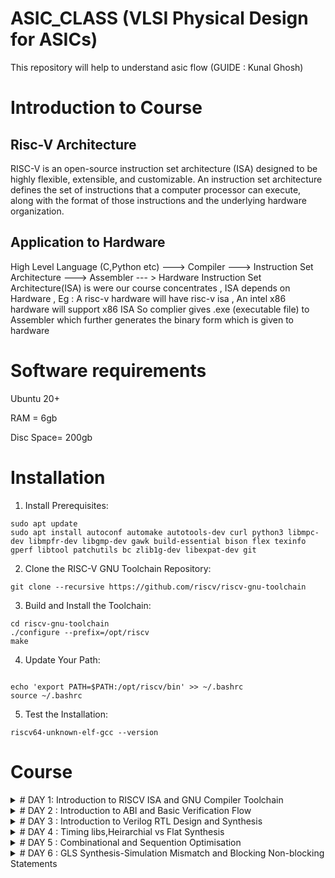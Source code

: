 # ASIC_CLASS (VLSI Physical Design for ASICs)
This repository will help to understand asic flow
(GUIDE : Kunal Ghosh)

# Introduction to Course 

## Risc-V Architecture 

RISC-V is an open-source instruction set architecture (ISA) designed to be highly flexible, extensible, 
and customizable.
An instruction set architecture defines the set of instructions that a computer processor can execute,
along with the format of those instructions and the underlying hardware organization.

## Application to Hardware

High Level Language (C,Python etc) ---> Compiler ---> Instruction Set Architecture ---> Assembler --- > Hardware 
Instruction Set Architecture(ISA) is were our course concentrates , ISA depends on Hardware , Eg : A risc-v hardware will have risc-v isa , An intel x86 hardware will support x86 ISA 
So complier gives .exe (executable file) to Assembler which further generates the binary form which is given to hardware 

# Software requirements 
Ubuntu 20+

RAM = 6gb

Disc Space= 200gb

# Installation
1. Install Prerequisites:
```
sudo apt update
sudo apt install autoconf automake autotools-dev curl python3 libmpc-dev libmpfr-dev libgmp-dev gawk build-essential bison flex texinfo gperf libtool patchutils bc zlib1g-dev libexpat-dev git

```
2. Clone the RISC-V GNU Toolchain Repository:
```
git clone --recursive https://github.com/riscv/riscv-gnu-toolchain

```
3. Build and Install the Toolchain:
```
cd riscv-gnu-toolchain
./configure --prefix=/opt/riscv
make

```
4. Update Your Path:
   
```

echo 'export PATH=$PATH:/opt/riscv/bin' >> ~/.bashrc
source ~/.bashrc

```
5. Test the Installation:
   
```
riscv64-unknown-elf-gcc --version

```

# Course

<details>
<summary># DAY 1: Introduction to RISCV ISA and GNU Compiler Toolchain</summary>
<br>
	
## Create a simple C code that counts sum of number from 1 to n 

```
#include<stdio.h>

int main(){
	int i, sum=0, n=26;
	for (i=1;i<=n; ++i) {
	sum +=i;
	}
	printf("Sum of numbers from 1 to %d is %d \n",n,sum);
	return 0;
}

```

### Using RiscV complier 
use command ``` riscv64-unknown-elf-gcc -O1 -mabi=lp64 -march=rv64i -o sumton.o sumton.c ```

![image](https://github.com/AzeemRG/asic_special_topic/assets/128957056/3a15f6fe-f7fb-46f0-962d-d4b3634f5978)

To get assembly code use command ``` riscv64-unknown-elf-objdump -d sumton.o | less```

as we are intrested in <main> type ```/main``` and hit enter 

![image](https://github.com/AzeemRG/asic_special_topic/assets/128957056/30197178-00f1-4f8c-915d-6400a235f868)

Here we can see number of intrustruction used with "-O1" optimization 

Now lets try with ```-Ofast``` optimization 

![image](https://github.com/AzeemRG/asic_special_topic/assets/128957056/7f436102-0f93-4b9a-80ff-38b540d7f659)

We can see number of instructions are reduced

![image](https://github.com/AzeemRG/asic_special_topic/assets/128957056/c4344940-0cc6-48ae-b8a5-572f38792582)

### Spike Simulation & Debugging
Spike simulates the execution of RISC-V instructions on a virtual processor, allowing developers to run and analyze RISC-V programs without the need for physical hardware. This simulator accurately models the behavior of a RISC-V processor according to the RISC-V Instruction Set Architecture (ISA) specifications

``` spike pk sumton.o```

![image](https://github.com/AzeemRG/asic_special_topic/assets/128957056/2b6c6ba7-0e0c-4983-9dea-2083a48692ec)


for debugging we use ``` spike -d pk sum1ton.c ```

![image](https://github.com/AzeemRG/asic_special_topic/assets/128957056/43d1db63-7342-4633-a72a-9f4e353481b4)






# Integer Number Representation
## Unsigned numbers 

Unsigned numbers play a crucial role in the RISC-V Instruction Set Architecture (ISA). In RISC-V, unsigned numbers are non-negative integers represented in binary format. They are fundamental for various arithmetic and logical operations, providing a foundation for tasks like data manipulation, memory addressing, and comparisons within the processor.

They range from  0 to 2^(N) - 1.

## Signed numbers 

They represent both positive and neagtive numbers including zero.

They range from (2^(N-1)) to 2^(N-1) - 1.


### 64-bit Number system of Unsigned Numbers

```
#include <stdio.h>
#include <math.h>

int main(){
	unsigned long long int max = (unsigned long long int) (pow(2,64) -1);
	unsigned long long int min = (unsigned long long int) (pow(2,64) *(-1));
	printf("lowest number represented by unsigned 64-bit integer is %llu\n",min);
	printf("highest number represented by unsigned 64-bit integer is %llu\n",max);
	return 0;
}
```

![image](https://github.com/AzeemRG/asic_special_topic/assets/128957056/6a021bb7-bac2-4629-80d7-c32babe93ffd)


### 64-bit Number system of Signed Numbers

```
#include <stdio.h>
#include <math.h>

int main(){
	long long int max = (long long int) (pow(2,63) -1);
	long long int min = (long long int) (pow(2,63) *(-1));
	printf("lowest number represented by signed 64-bit integer is %lld\n",min);
	printf("highest number represented by signed 64-bit integer is %lld\n",max);
	return 0;
}
```

![image](https://github.com/AzeemRG/asic_special_topic/assets/128957056/0129a96b-01d3-4e56-82d3-38425f1237c8)




</details>
<details>
<summary> # DAY 2 : Introduction to ABI and Basic Verification Flow </summary>
<br>
	
# Application Binary Interface (ABI)
## Introduction

The Application Binary Interface (ABI) serves as a bridge between software and hardware in a computer system. It defines the conventions and interfaces that enable compatibility between different software components, such as compilers, libraries, and operating systems, running on the same hardware architecture

In the context of an Instruction Set Architecture (ISA), an ABI establishes rules for function calling conventions, parameter passing, register usage, and memory layout. This standardized interface ensures seamless interaction between software layers and hardware, fostering portability and interoperability across diverse software ecosystems on a given ISA.

## Memory Allocation

Memory allocation is the process of reserving and assigning segments of a computer's memory space for various data structures and program components, enabling efficient storage and retrieval of information during program execution.

### Little Endian 

   In little-endian representation, you store the least significant byte (LSB) at the lowest memory address and the most significant byte (MSB) at the highest memory address.

   For example : 
   ```
    Decimal Value: 1311768467463790320 (0x123456789ABCDEF0 in hexadecimal)

    Little-Endian Representation (in bytes): 0xF0 0xDE 0xBC 0x9A 0x78 0x56 0x34 0x12

   ```

### Big Endian 

 In big-endian representation, you store the most significant byte (MSB) at the lowest memory address and the least significant byte (LSB) at the highest memory address.

 For example :
  ```
   Decimal Value: 1311768467463790320 (0x123456789ABCDEF0 in hexadecimal)

   Big-Endian Representation (in bytes): 0x12 0x34 0x56 0x78 0x9A 0xBC 0xDE 0xF0

```

# LOAD , ADD , STORE instruction
## Introduction 

LOAD instruction retrieves data from memory, transferring it to a register in a computer's architecture, enabling data access for computation. 
ADD instruction performs arithmetic addition on values within registers, contributing to mathematical and logical operations.
STORE instruction writes data from a register to memory, facilitating the storage of computed results or values for later use in a program.

Example for LOAD:
```
LW R1, 16(R2)
This RISC-V instruction loads a 32-bit word from memory at address R2 + 16 into register R1
```
Example for ADD:
```
ADD R3, R1, R2
The RISC-V ADD instruction adds the values in registers R1 and R2, storing the result in register R3.
```
Example for STORE:
```
SW R5, 8(R4)
This RISC-V instruction stores the value from register R5 into memory at address R4 + 8.
```

# 32-bit registers (RISC-V ISA)

![image](https://github.com/AzeemRG/asic_special_topic/assets/128957056/70ab0325-f800-4f93-818a-dd100a3100d7)

# ABI Names

Application Binary Interface (ABI) names refer to standardized conventions used to define the interface between different software components, such as compilers, libraries, and operating systems, within a given architecture. These names provide a consistent way to represent data types, function calling conventions, register usage, and more, ensuring compatibility and seamless communication across diverse software layers. ABI names play a vital role in enabling portability and interoperability in software development for specific hardware architectures like x86, ARM, or RISC-V.


![image](https://github.com/AzeemRG/asic_special_topic/assets/128957056/d29e6e30-c14a-4d13-8ad5-9f9fdc8bc94a)


# LAB for ABI function calls
## C programm using ABI function call 

create one .c and assembly file (.s)

![image](https://github.com/AzeemRG/asic_special_topic/assets/128957056/8ec712f4-da76-4761-9e01-218443667ab5)

Now use command  
``` riscv64-unknown-elf-gcc -O1 -mabi=lp64 -march=rv64i -o sum1to20.o sum1to20.c load.s ```
``` spike pk sum1to20.o ```
``` riscv64-unknown-elf-objdump -d sum1to20.o | less ```


![image](https://github.com/AzeemRG/asic_special_topic/assets/128957056/855bcd13-709b-43f0-b270-e567e7ec5d8b)

![image](https://github.com/AzeemRG/asic_special_topic/assets/128957056/27af99aa-30c0-4851-96ea-2a0371564320)




</details>
<details>
<summary> # DAY 3 : Introduction to Verilog RTL Design and Synthesis </summary>
<br>

# Introduction to Yosys and Logic Synthesis

![image](https://github.com/AzeemRG/asic_special_topic/assets/128957056/99a7c6bd-4f6c-4a3b-8935-29bba023f633)

## Yosys : Introduction and more

 ![image](https://github.com/AzeemRG/asic_special_topic/assets/128957056/5e98785c-db52-4e1e-a508-54e910c1e634)

  Yosys is a opensource framework for verilog RTL synthesis. Yosys helps convert the higher-level hardware description in a language like Verilog into a lower-level netlist representation that can be used for 
    further steps of RTL to netlist flow.

  ![image](https://github.com/AzeemRG/asic_special_topic/assets/128957056/b632ed60-2523-42e2-ab5d-72c540c3f67a)

 ##### Netlist : A netlist is a structural representation of a digital circuit, comprising interconnected gates, flip-flops, and other logic elements.
 ##### Synthesis : Synthesis is the process of transforming a high-level hardware description into a lower-level representation suitable for implementation in hardware.
 ##### RTL : (Register Transfer Level) is a hardware description abstraction capturing digital circuit behavior through sequential logic elements and data transfers between registers.
 ##### Syntthesizer :  Synthesizer is the tool that we use for converting the RTL to netlist
 ##### .lib : Collection of various Logical Modules
   
![image](https://github.com/AzeemRG/asic_special_topic/assets/128957056/b1648cde-bf15-4934-b385-23ff816c4792)

 Setup Time: The minimum time a data input must be stable before the clock edge, ensuring it's properly captured by a flip-flop.

 Hold Time: The minimum time a data input must remain stable after the clock edge, maintaining its validity for proper flip-flop operation.

 # Lab Work for Day 3 

 Enable administrative mode using command ``` sudo -i ```

 Go to verilog_files and invoke yosys 

 ![image](https://github.com/AzeemRG/asic_special_topic/assets/128957056/397a02ee-acdb-4681-a004-c01cea50baf8)

 Read Library using command ``` read_liberty -lib ../lib/sky130_fd_sc_hd__tt_025C_1v80.lib ```
 
 Read Design using command ``` read_verilog good_mux.v ```
 
 Go to synthesis step using command ``` synth -top good_mux ```

 good_mux.v 
 ```
module good_mux (input i0 , input i1 , input sel , output reg y);
always @ (*)
begin
	if(sel)
		y <= i1;
	else 
		y <= i0;
end
endmodule

```

 ![image](https://github.com/AzeemRG/asic_special_topic/assets/128957056/9d09fc3c-78dd-473a-9835-acd761827568)

 After complition of synthesis we will go for genrating netlist. 

 We will generate netlist using ABC tool which is present in yosys itself.
 
 Use command ``` abc -liberty ../lib/sky130_fd_sc_hd__tt_025C_1v80.lib ```

 ![image](https://github.com/AzeemRG/asic_special_topic/assets/128957056/8554f392-e149-4d6f-bafa-0302caebcbc0)

To see the logic level design use command ```show ```

![image](https://github.com/AzeemRG/asic_special_topic/assets/128957056/8c5d8eed-36d1-4f96-b232-1d056c889641) 

Here is the Logc level RTL of good_mux

![image](https://github.com/AzeemRG/asic_special_topic/assets/128957056/aab789c4-bbc1-4126-8bcd-26aaac536bc5)

To see or change the netlist 

use command ``` write_verilog good_mux_netlist.v ``` and ``` !gedit good_mux_netlist.v ```

![image](https://github.com/AzeemRG/asic_special_topic/assets/128957056/75e4bf12-030a-4471-8c65-e3cdd47d4312)

Here is the netlist for the mux example used

![image](https://github.com/AzeemRG/asic_special_topic/assets/128957056/30160938-3252-44d3-8225-bcbd7384be42)

To simplify the netlist use command ``` write_verilog -noattr good_mux_net.v ``` 

![image](https://github.com/AzeemRG/asic_special_topic/assets/128957056/8d7db4ab-f826-4eba-b757-5fa9780cf1f8)

Here is the simpligied netlist

![image](https://github.com/AzeemRG/asic_special_topic/assets/128957056/0ae46adb-8f16-4ba3-9c0c-5ae050b82e5a)



 </details>
<details>
<summary> # DAY 4 : Timing libs,Heirarchial vs Flat Synthesis </summary>
<br>

# Introduction to .lib files 

 1. Definition and Purpose:
	A .lib file is a text-based file that contains information about various digital standard cells, their electrical characteristics, timing behavior, power consumption, and other important parameters. These cells are the fundamental 		building blocks of digital logic circuits. The purpose of a .lib file is to provide a comprehensive database of standard cell information that designers can use during different stages of the design process.

 2. Contents of a .lib File:
    A typical .lib file includes the following types of information:

    Cell Definitions: Each standard cell is defined with its logical functionality, pin connections, and layout information.
    
    Timing Information: This includes delay models, rise and fall times, input and output capacitances, and propagation delays for different input and output conditions.
    
    Power Characteristics: Information about power consumption, such as static power (leakage power) and dynamic power consumption for different input patterns and switching frequencies
    .
    Voltage and Temperature Dependencies: Timing and power characteristics can vary with supply voltage and temperature, so .lib files often provide models for different operating conditions.
    
    Constraints and Guidelines: Some .lib files include guidelines for using certain cells, such as recommended usage scenarios and design considerations.

 # sky130_fd_sc_hd__tt_025C_1v80.lib 

   The name "sky130_fd_sc_hd__tt_025C_1v80.lib" is the library we will use to access the examples like good_mux wtc

    sky130: Refers to the SkyWater 130nm process technology.
    
    fd: Stands for "foundry default," indicating that it's a default library for the process.
    
    sc: Likely denotes "standard cell," which are the basic building blocks of digital logic.
    
    hd: Possibly stands for "high-density," indicating a library optimized for high-density designs.
    
    tt_025C: Likely specifies the temperature at which the library's timing characteristics are characterized (in this case, 25°C).
    
    1v80: Indicates the nominal supply voltage of 1.8V.

 # Hirarchial vs Flat Synthesis 

   Hierarchical Synthesis:
    Hierarchical synthesis involves breaking down a complex design into smaller, more manageable modules or hierarchies. Each module represents a functional block of the design, and these modules can be further divided into sub-modules.         The design hierarchy often mirrors the logical and functional structure of the system being designed.

   Flat Synthesis : 
      Flat synthesis involves synthesizing the entire design as a single, monolithic entity without breaking it into smaller hierarchical modules. In a flat design, all logic is synthesized together, 
      regardless of its functional separation.

  Choosing Between Hierarchical and Flat Synthesis:

  The choice between hierarchical and flat synthesis depends on the complexity of the design, the design team's familiarity with the approach, and the tools being used. Generally:

    Hierarchical Synthesis: This approach is favored for larger designs with clear functional divisions and for designs that are expected to be reused or maintained over time.

    Flat Synthesis: This approach can be useful for smaller designs, designs with highly interconnected logic, or situations where global optimizations are crucial

  # Here are the two examples of files that shows difference between flat and Heirarchial

   Use the above commands used in Day 3 to open the files using yosys interface

  Heirarchial : multiple_modules_hier.v

  ```
    /* Generated by Yosys 0.32+51 (git sha1 6405bbab1, gcc 12.3.0-1ubuntu1~22.04 -fPIC -Os) */

module multiple_modules(a, b, c, y);
  input a;
  wire a;
  input b;
  wire b;
  input c;
  wire c;
  wire net1;
  output y;
  wire y;
  sub_module1 u1 (
    .a(a),
    .b(b),
    .y(net1)
  );
  sub_module2 u2 (
    .a(net1),
    .b(c),
    .y(y)
  );
endmodule

module sub_module1(a, b, y);
  wire _0_;
  wire _1_;
  wire _2_;
  input a;
  wire a;
  input b;
  wire b;
  output y;
  wire y;
  sky130_fd_sc_hd__and2_0 _3_ (
    .A(_1_),
    .B(_0_),
    .X(_2_)
  );
  assign _1_ = b;
  assign _0_ = a;
  assign y = _2_;
endmodule

module sub_module2(a, b, y);
  wire _0_;
  wire _1_;
  wire _2_;
  input a;
  wire a;
  input b;
  wire b;
  output y;
  wire y;
  sky130_fd_sc_hd__or2_0 _3_ (
    .A(_1_),
    .B(_0_),
    .X(_2_)
  );
  assign _1_ = b;
  assign _0_ = a;
  assign y = _2_;
endmodule

```

Here is the Logical Level RTL

![image](https://github.com/AzeemRG/asic_special_topic/assets/128957056/a864da86-6d6d-477c-8a2b-c16eb6961e24)

Flat : multiple_modules_flat.v

``` 
  /* Generated by Yosys 0.32+51 (git sha1 6405bbab1, gcc 12.3.0-1ubuntu1~22.04 -fPIC -Os) */

module multiple_modules(a, b, c, y);
  wire _0_;
  wire _1_;
  wire _2_;
  wire _3_;
  wire _4_;
  wire _5_;
  input a;
  wire a;
  input b;
  wire b;
  input c;
  wire c;
  wire net1;
  wire \u1.a ;
  wire \u1.b ;
  wire \u1.y ;
  wire \u2.a ;
  wire \u2.b ;
  wire \u2.y ;
  output y;
  wire y;
  sky130_fd_sc_hd__and2_0 _6_ (
    .A(_1_),
    .B(_0_),
    .X(_2_)
  );
  sky130_fd_sc_hd__or2_0 _7_ (
    .A(_4_),
    .B(_3_),
    .X(_5_)
  );
  assign _4_ = \u2.b ;
  assign _3_ = \u2.a ;
  assign \u2.y  = _5_;
  assign \u2.a  = net1;
  assign \u2.b  = c;
  assign y = \u2.y ;
  assign _1_ = \u1.b ;
  assign _0_ = \u1.a ;
  assign \u1.y  = _2_;
  assign \u1.a  = a;
  assign \u1.b  = b;
  assign net1 = \u1.y ;
endmodule
```

Here is the Logic Level RTL 

![image](https://github.com/AzeemRG/asic_special_topic/assets/128957056/0f53ea8e-17bf-446b-81c8-12323b4b5f4c)


# Flop-Coding Styles , Syhnthesis and Optimisations 

Flip-flops, often referred to as flops.

Here are some usage of flip flops

Memory Elements:
Flip-flops provide memory elements that can store binary values (0 or 1) over time. This ability to retain information is fundamental to building sequential logic circuits like registers and memory.

Clock Synchronization:
Flip-flops are often triggered by clock signals, allowing them to synchronize with the clock's rising or falling edges. This synchronization is vital for managing the timing and sequencing of operations within a digital system.

Sequential Logic:
Digital systems often require the ability to respond to previous inputs or states. Flip-flops enable the creation of sequential logic circuits, where the current state depends on both the current inputs and the previous states.

State Machines:
Sequential circuits built using flip-flops can implement state machines, which are used to model systems that have different operational modes and respond differently based on their current state and inputs.

Counters and Registers:
Flip-flops are the building blocks of counters and registers. Counters are used for tasks like generating clock dividers, frequency dividers, and timing events. Registers are used for temporary data storage, data manipulation, and data transfer between different parts of a circuit.

Now here are the examples of different styles.

1. DFF with Asynchronous Reset : 

     This type of DFF includes an asynchronous reset input. The primary purpose of the asynchronous reset is to allow you to immediately clear the stored value of the flip-flop to a known state (usually '0') regardless of the clock signal.
       When the reset input is asserted, the flip-flop's output is cleared, and this happens asynchronously, meaning it's not dependent on the clock signal.

  Here are the example of file from same .lib
    dff_asyncres_syncres.v
```
module dff_asyncres_syncres ( input clk , input async_reset , input sync_reset , input d , output reg q );
always @ (posedge clk , posedge async_reset)
begin
	if(async_reset)
		q <= 1'b0;
	else if (sync_reset)
		q <= 1'b0;
	else	
		q <= d;
end
endmodule
```

     
3. DFF with Aynchronous Set : 

     Similar to the DFF with asynchronous reset, a DFF with asynchronous set includes an asynchronous set input. When the set input is asserted, the flip-flop's output is immediately set to a high state (usually '1') regardless of the clock
       signal. The asynchronous set also operates independently of the clock signal and can be useful for initializing registers to a known state when certain conditions are met.

     dff_async_set.v
```
module dff_async_set ( input clk ,  input async_set , input d , output reg q );
always @ (posedge clk , posedge async_set)
begin
	if(async_set)
		q <= 1'b1;
	else	
		q <= d;
end
endmodule
```

5. DFF with Synchronous Reset:

      In this style of DFF, the reset input is synchronous, meaning the flip-flop responds to the reset signal only when a clock edge occurs. The stored value is cleared to a known state when the reset input is asserted and a clock edge
            occurs simultaneously. This ensures that the reset operation is synchronized with the clock signal, which helps avoid potential glitches and timing issues.

   dff_syncres.v
```
module dff_syncres ( input clk , input async_reset , input sync_reset , input d , output reg q );
always @ (posedge clk )
begin
	if (sync_reset)
		q <= 1'b0;
	else	
		q <= d;
end
endmodule
```

7. DFF with Asynchronous Reset and Synchronous Reset : 
        
      This style combines both asynchronous and synchronous reset behaviors. The flip-flop has both an asynchronous reset input and a synchronous reset input. The asynchronous reset clears the flip-flop's output asynchronously, similar to
         the first style. The synchronous reset, on the other hand, clears the output to a known state only when a clock edge occurs simultaneously with the reset input being asserted. This provides the benefits of both asynchronous and
          synchronous reset mechanisms.

   dff_asyncres_syncres.v
```
module dff_asyncres_syncres ( input clk , input async_reset , input sync_reset , input d , output reg q );
always @ (posedge clk , posedge async_reset)
begin
	if(async_reset)
		q <= 1'b0;
	else if (sync_reset)
		q <= 1'b0;
	else	
		q <= d;
end
endmodule
```

# Flop Synthesis , Simulation and Optimization

 1. D Flip-Flop with Asynchronous Reset
    For Simulation follow the commands
    ```
       
    cd VLSI/sky130RTLDesignAndSynthesisWorkshop/verilog_files
    iverilog dff_asyncres.v tb_dff_asyncres.v
    ./a.out
    gtkwave tb_dff_asyncres.vcd
    
    ```
   After simulation u will get a Waveform that shows the asynchronus behaviour 
    
![image](https://github.com/AzeemRG/asic_special_topic/assets/128957056/5be49254-5ff9-49cd-be98-69519f5a3eb7)

   To see the Logic Level RTL use these commands
   ``` 

cd vsd/sky130RTLDesignAndSynthesisWorkshop/verilog_files

yosys

read_liberty -lib ../lib/sky130_fd_sc_hd__tt_025C_1v80.lib

read_verilog dff_asyncres.v

synth -top dff_asyncres

dfflibmap -liberty ../lib/sky130_fd_sc_hd__tt_025C_1v80.lib

abc -liberty ../lib/sky130_fd_sc_hd__tt_025C_1v80.lib

show
```


  ![image](https://github.com/AzeemRG/asic_special_topic/assets/128957056/7032b02e-465b-4bc1-901e-f70ff9f86f6f)

Now do same for remaining three styles 

2. D Flip_Flop with Asynchronous Set 

  ![image](https://github.com/AzeemRG/asic_special_topic/assets/128957056/446cd2a0-d0b5-4d9c-84cb-7a0e213d8b68)

  ![image](https://github.com/AzeemRG/asic_special_topic/assets/128957056/219ad96b-7c34-4582-9646-5805c00df4c1)

3. D Flip-Flop with Synchronous Reset

   ![image](https://github.com/AzeemRG/asic_special_topic/assets/128957056/fe945fb0-f7fa-4c2f-aee6-c2f6bf5d93dc)


  ![image](https://github.com/AzeemRG/asic_special_topic/assets/128957056/1c0c7a11-df39-4c86-b9cc-3da0ca7b7ada)

### Optimizations

This is another example of multiplication file 

![image](https://github.com/AzeemRG/asic_special_topic/assets/128957056/c6a1fed2-aa33-4eef-9eb4-7bc8106cd682)

Invoke yosys from verilog_files directory as done earlier 

run synthesis and check for info as done earlier

![image](https://github.com/AzeemRG/asic_special_topic/assets/128957056/ed768908-5b9c-4e88-a47c-59a8ba6295a6)

Here is the Logic Level Diagram 

![image](https://github.com/AzeemRG/asic_special_topic/assets/128957056/db4b84a3-287e-4d0f-a1d8-95413a924a60)

Here is the generated netlist which is optimized 

![image](https://github.com/AzeemRG/asic_special_topic/assets/128957056/3147848f-7611-4b77-bdc8-316d6d28213c)

Similarly for other example 

![image](https://github.com/AzeemRG/asic_special_topic/assets/128957056/73bf2ba7-5b00-4c5e-8f47-ce7d2bfe552c)


![image](https://github.com/AzeemRG/asic_special_topic/assets/128957056/8a2e6ae3-fde7-43b8-bb36-e18dc5dcb4c1)

![image](https://github.com/AzeemRG/asic_special_topic/assets/128957056/e57995ad-e992-4ce9-b781-8e41cd84d3a4)

   ![image](https://github.com/AzeemRG/asic_special_topic/assets/128957056/6bfe373e-d5dc-483d-a82b-576da5032b9c)



</details>
<details>
<summary> # DAY 5 : Combinational and Sequention Optimisation </summary>
<br>

## Introduction 

#### Combinational Logic: 

  It is a type of digital logic circuit in which the output depends solely on the current input values, with no consideration of previous inputs or any concept of time.

  Combinational logic circuits produce outputs based on a straightforward mapping of inputs to outputs, without any memory or feedback.

#### Sequential Logic :
  
   Unlike combinational logic, which processes inputs instantaneously and has no memory, sequential logic circuits incorporate memory elements to store and process information over time. Here's an introductory overview of sequential logic:

## Optimization of Combinational and Sequential Logic :

#### Combinational Optimization 

 Optimizing a combinational logic circuit involves fine-tuning the logic design to achieve the most efficient digital implementation, with a focus on minimizing both area and power consumption. This optimization process employs various techniques, including:

   Constant Folding: Constant propagation is a strategy employed in compiler design and digital circuit synthesis. It enhances code and circuit efficiency by substituting variables or expressions with their constant values whenever it's feasible.

  Boolean Function Optimization: Also referred to as logic minimization or Boolean logic simplification, this technique is essential in digital design. It seeks to streamline Boolean expressions and logic circuits by reducing the quantity of terms, literals, and gates required to represent a specific logical function.

These optimization methods aim to transform the circuit into a more compact and energy-efficient form, contributing to overall improved performance and resource utilization.

Follow the commands for combinational optimization 

```
   gvim opt_check.v
   read_liberty -lib ../lib/sky130_fd_sc_hd__tt_025C_1v80.lib
   read_verilog opt_check.v
   synth -top opt_check
   opt_clean -purge
   abc -liberty ../lib/sky130_fd_sc_hd__tt_025C_1v80.lib
   show
```
Here are the examples of some circuits present in our skywater library 
#### opt_check.v

![image](https://github.com/AzeemRG/asic_special_topic/assets/128957056/fca373f7-bcb3-4f58-a976-139b203b2f15)
![image](https://github.com/AzeemRG/asic_special_topic/assets/128957056/303fdca7-66d9-485e-bcb7-182258fcb73c)
![image](https://github.com/AzeemRG/asic_special_topic/assets/128957056/148170d7-3954-484c-bcba-58fa15477c78)

#### opt_check2.v

![image](https://github.com/AzeemRG/asic_special_topic/assets/128957056/918df0dc-30f0-4e1d-b996-eea0b57e0c8b)
![image](https://github.com/AzeemRG/asic_special_topic/assets/128957056/a79ddf25-f700-4116-9d6d-7e278c4825cd)
![image](https://github.com/AzeemRG/asic_special_topic/assets/128957056/d77c5c89-a2de-427b-815f-d20675bc6757)

#### opt_check3.v

![image](https://github.com/AzeemRG/asic_special_topic/assets/128957056/a5962e05-d1cb-491c-8395-777bb7593002)
![image](https://github.com/AzeemRG/asic_special_topic/assets/128957056/262bd8fe-bd98-4673-871b-9a6917333aab)
![image](https://github.com/AzeemRG/asic_special_topic/assets/128957056/bbb941a7-b480-4d11-8959-a65f0a1a1341)

#### opt_check4.v 

![image](https://github.com/AzeemRG/asic_special_topic/assets/128957056/8befe2c6-375d-4487-8878-3104973d0a34)
![image](https://github.com/AzeemRG/asic_special_topic/assets/128957056/f0f2a766-c237-476f-ad3a-a311d7ebc1da)
![image](https://github.com/AzeemRG/asic_special_topic/assets/128957056/a36d5284-6534-41e4-ab2b-13166acfc5d5)

#### multiple_module_opt.v

![image](https://github.com/AzeemRG/asic_special_topic/assets/128957056/c34f9cdd-771c-43f6-b47a-602f307f0f1c)
![image](https://github.com/AzeemRG/asic_special_topic/assets/128957056/bc3581f3-cd1b-4039-a5fa-9995565dbfce)
![image](https://github.com/AzeemRG/asic_special_topic/assets/128957056/f7cc1c65-40f1-471a-9a2a-c0d4f41fff63)


#### Sequential Optimization 

  Sequential logic optimizations involve the enhancement of efficiency, performance, and resource utilization within digital circuits that incorporate memory elements such as flip-flops and latches.

The optimization of sequential logic circuits holds significant importance as it ensures that digital systems meet stringent timing requirements, minimize power consumption, and occupy the least physical space, all while upholding correct functionality.

Here are two key optimization methods in this context:

   Sequential Constant Propagation: Also referred to as constant propagation across sequential elements, this optimization technique is employed in digital design to identify and propagate constant values through sequential logic components like flip-flops and registers. The objective is to substitute variable values with their known constant counterparts at various stages of the logic circuit. This process greatly improves the design's performance and resource utilization.

   State Optimization: Known as state minimization or state reduction, this optimization technique is used in digital design to diminish the number of states within finite state machines (FSMs) while preserving the original functionality. By reducing the complexity of the FSM, state optimization contributes to more streamlined and efficient digital circuits.

Follow this commands for sequential optimization

```
   
    gvim dff_const1.v
    iverilog dff_const1.v tb_dff_const1.v
    ./a.out
    gtkwave tb_dff_const1.vcd


    read_liberty -lib ../lib/sky130_fd_sc_hd__tt_025C_1v80.lib
    read_verilog dff_const1.v
    synth -top dff_const1
    dfflibmap -liberty ../lib/sky130_fd_sc_hd__tt_025C_1v80.lib 
    abc -liberty ../lib/sky130_fd_sc_hd__tt_025C_1v80.lib
    show


```
Here are some examples of same skywater lib

#### dff_const1.v

  ![image](https://github.com/AzeemRG/asic_special_topic/assets/128957056/8e7d97ba-e522-4912-b2ca-d1a9e6d35c6f)
  ![image](https://github.com/AzeemRG/asic_special_topic/assets/128957056/f210bc67-9beb-4acd-a790-db4f092ab580)
  ![image](https://github.com/AzeemRG/asic_special_topic/assets/128957056/431dfe7f-1c9d-4258-85e8-ee051e5f6a31)
  ![image](https://github.com/AzeemRG/asic_special_topic/assets/128957056/ee2aaa0f-49ef-4365-affa-95cad77ad762)

#### dff_const2.v

  ![image](https://github.com/AzeemRG/asic_special_topic/assets/128957056/2710fa20-1c0f-4890-999b-af99946728de)
  ![image](https://github.com/AzeemRG/asic_special_topic/assets/128957056/51e646bc-2905-4233-bde0-a83d57c9ac30)
  
  ![image](https://github.com/AzeemRG/asic_special_topic/assets/128957056/6bee1f97-301a-4fd7-bd48-bead404a33fc)
  
  ![image](https://github.com/AzeemRG/asic_special_topic/assets/128957056/50d6ea92-e707-431a-a28f-effe2b7b2173)

#### dff_const3.v

  ![image](https://github.com/AzeemRG/asic_special_topic/assets/128957056/a622b148-d903-4cf4-8484-d9297796a7e9)
  ![image](https://github.com/AzeemRG/asic_special_topic/assets/128957056/e2601d32-b063-40e8-82dc-0acb073e6ee9)
  ![image](https://github.com/AzeemRG/asic_special_topic/assets/128957056/a38dd52a-30bd-452c-8d43-4da2dbc2dc21)
  ![image](https://github.com/AzeemRG/asic_special_topic/assets/128957056/371f888d-2856-40c5-ad44-47f5d485aa07)

#### dff_const4.v

  ![image](https://github.com/AzeemRG/asic_special_topic/assets/128957056/bbe38c42-72ee-41d3-8c3b-1caa88ecbb6f)
  ![image](https://github.com/AzeemRG/asic_special_topic/assets/128957056/e0fea305-e043-4e6a-adc2-b1d4e10f4ad3)
  ![image](https://github.com/AzeemRG/asic_special_topic/assets/128957056/7e3a7284-87e1-41c2-9fce-1204b2123d31)
  ![image](https://github.com/AzeemRG/asic_special_topic/assets/128957056/087c6b4e-4cfc-4fae-ab00-f5d29938f7fe)

#### dff_const5.v

  ![image](https://github.com/AzeemRG/asic_special_topic/assets/128957056/fcc45d0e-e793-4f85-ae9f-5e470a8da89f)
  ![image](https://github.com/AzeemRG/asic_special_topic/assets/128957056/fa111809-d543-4da4-96b9-ce56f83e1301)
  ![image](https://github.com/AzeemRG/asic_special_topic/assets/128957056/d86fab30-c9c6-4abc-94a9-aec1cf91f2f1)
  ![image](https://github.com/AzeemRG/asic_special_topic/assets/128957056/342ed80d-cb65-4aa4-a3d9-b5b5d3a7dab4)

#### counter_opt.v

   ![image](https://github.com/AzeemRG/asic_special_topic/assets/128957056/27e65a04-6d38-44cf-b3ec-b292e60e003b)
   ![image](https://github.com/AzeemRG/asic_special_topic/assets/128957056/eec4cf53-4c0c-4e0e-a57a-5e1f40eb83cc)
   ![image](https://github.com/AzeemRG/asic_special_topic/assets/128957056/388ac26e-e2ee-4ce6-ba05-eaf10ddcbce1)

### counter_opt2.v

   ![image](https://github.com/AzeemRG/asic_special_topic/assets/128957056/d1aa8b92-9ec9-4164-bb23-6d9b41be4ef2)
   ![image](https://github.com/AzeemRG/asic_special_topic/assets/128957056/d1405e96-b008-43dc-a425-07716819b0a9)
   ![image](https://github.com/AzeemRG/asic_special_topic/assets/128957056/60b564ea-6ae4-4679-b300-8b317ef2aa27)
   

</details>
<details>
<summary> # DAY 6 : GLS Synthesis-Simulation Mismatch and Blocking Non-blocking Statements </summary>
<br>

 ## Introduction
 
   GLS : Gate-level simulation is a digital design verification technique that models the behavior of a digital circuit at the level of logic gates and flip-flops. It allows engineers to assess the functionality and performance of a 
   digital  design before physical implementation, helping to detect errors and optimize designs.

   Gate-level simulation entails testing a digital circuit using the very logic gates and flip-flops that constitute the design, rather than abstract descriptions at higher levels like RTL (Register Transfer Level). 
   
   This simulation step usually comes after logic synthesis, where a high-level design description is converted into a detailed netlist of gates and flip-flops. 
   
   Gate-level simulation serves the purpose of verifying that the design is logically correct after synthesis while also ensuring that it meets the required timing constraints.

   ![image](https://github.com/AzeemRG/asic_special_topic/assets/128957056/b58d0dc2-72e5-4b44-92d7-ee0b614857c5) 

   This image explains well about tool usage

   ![image](https://github.com/AzeemRG/asic_special_topic/assets/128957056/8507ed63-feec-40a1-9162-43358f12d60b)

   ## Simulation and Synthesis Missmatch

  A synthesis-simulation discrepancy arises when the behavior of a digital circuit, as simulated on a computer, doesn't align with the intended or expected behavior after the circuit has been synthesized.
  
  This disparity can emerge due to several factors, including timing complications, conflicts in optimization approaches, and variations in how the simulation and synthesis tools model the circuit. 
    
  This mismatch is a significant issue in digital design because it signals that the real-world hardware implementation may not function as intended, raising the risk of functional or timing problems in the final chip production.

  ## Blocking and Non Blocking Statements
   
  Blocking Statements:

  Execution Order: In blocking assignments, statements are executed sequentially, one after the other, in the order they appear in the code. Each assignment is completed before the next one begins.

  Updates and Dependencies: Blocking assignments update variables immediately, and any subsequent statements that depend on those variables will see the updated values in the same simulation time step.

  ```
     module blocking_example;
  reg A, B;

  initial begin
    A = 1;
    B = A; // B is assigned the value of A AFTER A is assigned 1
    $display("A=%b, B=%b", A, B); // Prints "A=1, B=1"
  end
endmodule

  ```
Non-blocking Statements:

  Execution Order: Non-blocking assignments, denoted by "<=", allow multiple assignments to be scheduled concurrently, and they do not affect the execution order of subsequent statements. All non-blocking assignments in a procedural block 
  execute simultaneously.

  Updates and Dependencies: Non-blocking assignments schedule updates for the next simulation time step, ensuring that all assignments within the same procedural block occur concurrently. This helps model behavior as it would happen in 
  hardware.

 ```
   module nonblocking_example;
  reg A, B;

  initial begin
    A <= 1;
    B <= A; // B is assigned the value of A at the NEXT time step
    $display("A=%b, B=%b", A, B); // Prints "A=1, B=1"
  end
 endmodule

 ```

 ## LAB for Day 6 :

   Here are the set of commands which need to followed

   For Simulation 

     ```
         gvim teranry_operator_mux.v
	 iverilog ternary_operator_mux.v tb_ternary_operator_mux.v
         ./a.out
         gtkwave tb_ternary_operator_mux.vcd
     ```

   For Synthesis 

     ``` 
        read_liberty -lib ../lib/sky130_fd_sc_hd__tt_025C_1v80.lib
    	read_verilog ternary_operator_mux.v
    	synth -top ternary_operator_mux
    	abc -liberty ../lib/sky130_fd_sc_hd__tt_025C_1v80.lib
    	show
     ```

   For Gate Level Synthesis

    ``` 
         iverilog ../my_lib/verilog_model/primitives.v ../my_lib/verilog_model/sky130_fd_sc_hd.v ternary_operator_mux_net.v tb_ternary_operator_mux.v
    	./a.out
    	gtkwave tb_bad_mux.vcd
     ```
   
   Now here are the two examples that explains this well 

   #### teranry_operator_mux.v

![image](https://github.com/AzeemRG/asic_special_topic/assets/128957056/82859116-444c-4c7f-9d74-926624decdff)

     
   ##### Simulation 

 ![image](https://github.com/AzeemRG/asic_special_topic/assets/128957056/1571f358-f7c9-46bd-ab85-abaff82ca79e)


   ##### Synthesis 

 ![image](https://github.com/AzeemRG/asic_special_topic/assets/128957056/9219bb0d-84b7-4794-bc35-e0bd0deb8c20)
 ![image](https://github.com/AzeemRG/asic_special_topic/assets/128957056/9333d2ce-be41-467a-b049-0c920597a006)

   ##### Gate Level Simulation 
      
![image](https://github.com/AzeemRG/asic_special_topic/assets/128957056/9f65b0d9-1983-4e11-8dfa-40e31b9b5daf)

    

#### bad_mux.v 

   ![image](https://github.com/AzeemRG/asic_special_topic/assets/128957056/e65e9b1d-1d0f-43d0-9371-e724d9d52c59)


  ##### Simulation 

   ![image](https://github.com/AzeemRG/asic_special_topic/assets/128957056/edd10e3e-4004-44be-a9f1-c8c4b24b41c8)


  ##### Synthesis 

   ![image](https://github.com/AzeemRG/asic_special_topic/assets/128957056/bd0fcba9-2341-4518-997e-f9e8147cd7da)
   ![image](https://github.com/AzeemRG/asic_special_topic/assets/128957056/96840520-bed8-4f85-9514-775cd70f2908)
   
  ##### Gate Level Simulation 

  ![image](https://github.com/AzeemRG/asic_special_topic/assets/128957056/9aae11eb-04e7-4f60-a988-b170d720c752)


  This example shows the synthesis mismatch due to blocking caveat

  #### blocking_caveat.v

  ![image](https://github.com/AzeemRG/asic_special_topic/assets/128957056/74f8f9e9-0298-4689-bd91-06e28d8ef79d)

  ##### Simulation 

  ![image](https://github.com/AzeemRG/asic_special_topic/assets/128957056/00435bdd-21fe-4d35-884c-c21cd45e77a5)


  ##### Synthesis 

  ![image](https://github.com/AzeemRG/asic_special_topic/assets/128957056/0093ca7d-bcfe-4758-8592-d4e34a05e425)
  ![image](https://github.com/AzeemRG/asic_special_topic/assets/128957056/7832035a-06fb-4da2-b96d-e26b319bedab)
  
  ##### Gate Level Simulation 

  
  ![image](https://github.com/AzeemRG/asic_special_topic/assets/128957056/9a525829-74b5-48c1-9a66-ed47da946fad)







  





    

   


   


   














   



  




  



  



    





 

 


   









